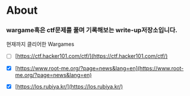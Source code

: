 # About

### wargame혹은 ctf문제를 풀며 기록해보는 write-up저장소입니다.

현재까지 클리어한 Wargames

* [ ] [https://ctf.hacker101.com/ctf/](https://ctf.hacker101.com/ctf/)
* [x] [https://www.root-me.org/?page=news&lang=en](https://www.root-me.org/?page=news&lang=en)
* [x] [https://los.rubiya.kr/](https://los.rubiya.kr/)



